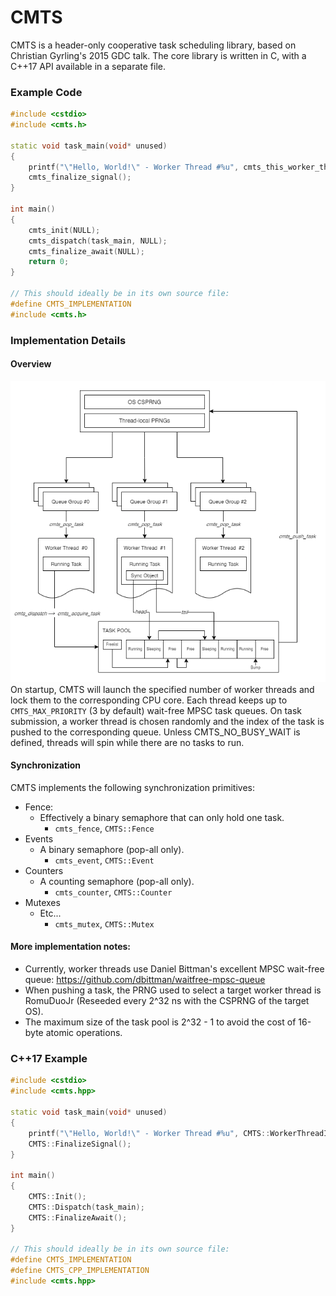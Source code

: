 # CMTS
CMTS is a header-only cooperative task scheduling library, based on Christian Gyrling's 2015 GDC talk.
The core library is written in C, with a C++17 API available in a separate file.
### Example Code
```cpp
#include <cstdio>
#include <cmts.h>

static void task_main(void* unused)
{
    printf("\"Hello, World!\" - Worker Thread #%u", cmts_this_worker_thread_index());
    cmts_finalize_signal();
}

int main()
{
    cmts_init(NULL);
    cmts_dispatch(task_main, NULL);
    cmts_finalize_await(NULL);
    return 0;
}

// This should ideally be in its own source file:
#define CMTS_IMPLEMENTATION
#include <cmts.h>
```
### Implementation Details
#### Overview
![image](https://github.com/MarcelPiNacy/cmts/blob/master/docs/images/CMTS.png)  
On startup, CMTS will launch the specified number of worker threads and lock them to the corresponding CPU core.
Each thread keeps up to `CMTS_MAX_PRIORITY` (3 by default) wait-free MPSC task queues.
On task submission, a worker thread is chosen randomly and the index of the task is pushed to the corresponding queue.
Unless CMTS_NO_BUSY_WAIT is defined, threads will spin while there are no tasks to run.

#### Synchronization
CMTS implements the following synchronization primitives:

- Fence:  
  - Effectively a binary semaphore that can only hold one task.
    - `cmts_fence`, `CMTS::Fence`
- Events
  - A binary semaphore (pop-all only).
    - `cmts_event`, `CMTS::Event`
- Counters
  - A counting semaphore (pop-all only).
    - `cmts_counter`, `CMTS::Counter`
- Mutexes
  - Etc...
    - `cmts_mutex`, `CMTS::Mutex`

#### More implementation notes:
- Currently, worker threads use Daniel Bittman's excellent MPSC wait-free queue: https://github.com/dbittman/waitfree-mpsc-queue
- When pushing a task, the PRNG used to select a target worker thread is RomuDuoJr (Reseeded every 2^32 ns with the CSPRNG of the target OS).
- The maximum size of the task pool is 2^32 - 1 to avoid the cost of 16-byte atomic operations.
### C++17 Example
```cpp
#include <cstdio>
#include <cmts.hpp>

static void task_main(void* unused)
{
    printf("\"Hello, World!\" - Worker Thread #%u", CMTS::WorkerThreadIndex());
    CMTS::FinalizeSignal();
}

int main()
{
    CMTS::Init();
    CMTS::Dispatch(task_main);
    CMTS::FinalizeAwait();
}

// This should ideally be in its own source file:
#define CMTS_IMPLEMENTATION
#define CMTS_CPP_IMPLEMENTATION
#include <cmts.hpp>
```
